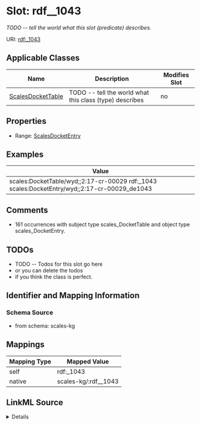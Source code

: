 

# Slot: rdf__1043


_TODO -- tell the world what this slot (predicate) describes._





URI: [rdf:_1043](http://www.w3.org/1999/02/22-rdf-syntax-ns#_1043)



<!-- no inheritance hierarchy -->





## Applicable Classes

| Name | Description | Modifies Slot |
| --- | --- | --- |
| [ScalesDocketTable](../classes/ScalesDocketTable.md) | TODO -- tell the world what this class (type) describes |  no  |







## Properties

* Range: [ScalesDocketEntry](../classes/ScalesDocketEntry.md)






## Examples

| Value |
| --- |
| scales:DocketTable/wyd;;2:17-cr-00029 rdf:_1043 scales:DocketEntry/wyd;;2:17-cr-00029_de1043 |

## Comments

* 161 occurrences with subject type scales_DocketTable and object type scales_DocketEntry.

## TODOs

* TODO -- Todos for this slot go here
* or you can delete the todos
* if you think the class is perfect.

## Identifier and Mapping Information







### Schema Source


* from schema: scales-kg




## Mappings

| Mapping Type | Mapped Value |
| ---  | ---  |
| self | rdf:_1043 |
| native | scales-kg/:rdf__1043 |




## LinkML Source

<details>
```yaml
name: rdf__1043
description: TODO -- tell the world what this slot (predicate) describes.
todos:
- TODO -- Todos for this slot go here
- or you can delete the todos
- if you think the class is perfect.
comments:
- 161 occurrences with subject type scales_DocketTable and object type scales_DocketEntry.
examples:
- value: scales:DocketTable/wyd;;2:17-cr-00029 rdf:_1043 scales:DocketEntry/wyd;;2:17-cr-00029_de1043
from_schema: scales-kg
rank: 1000
slot_uri: rdf:_1043
alias: rdf__1043
domain_of:
- scales_DocketTable
range: scales_DocketEntry

```
</details>